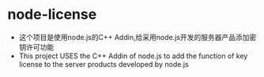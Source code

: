 # node-license
* 这个项目是使用node.js的C++ Addin,给采用node.js开发的服务器产品添加密钥许可功能
* This project USES the C++ Addin of node.js to add the function of key license to the server products developed by node.js

